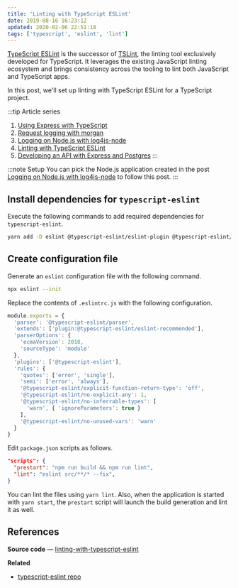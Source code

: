 ```yaml
---
title: 'Linting with TypeScript ESLint'
date: 2019-08-16 16:23:12
updated: 2020-02-06 22:51:18
tags: ['typescript', 'eslint', 'lint']
---
```


[TypeScript ESLint](https://github.com/typescript-eslint/typescript-eslint) is the successor of [TSLint](https://github.com/palantir/tslint), the linting tool exclusively developed for TypeScript. It leverages the existing JavaScript linting ecosystem and brings consistency across the tooling to lint both JavaScript and TypeScript apps.

In this post, we'll set up linting with TypeScript ESLint for a TypeScript project.

:::tip Article series
1. [Using Express with TypeScript](/blog/2019/01/12/using-express-with-typescript/)
2. [Request logging with morgan](/blog/2019/08/13/request-logging-with-morgan/)
3. [Logging on Node.js with log4js-node](/blog/2019/08/14/logging-on-nodejs-with-log4js-node/)
4. [Linting with TypeScript ESLint](/blog/2019/08/16/linting-with-typescript-eslint/)
5. [Developing an API with Express and Postgres](/blog/2019/08/19/developing-an-api-with-express-and-postgres/)
:::

:::note Setup
You can pick the Node.js application created in the post [Logging on Node.js with log4js-node](/blog/2019/08/14/logging-on-nodejs-with-log4js-node/) to follow this post.
:::

## Install dependencies for `typescript-eslint`

Execute the following commands to add required dependencies for `typescript-eslint`.

```sh
yarn add -D eslint @typescript-eslint/eslint-plugin @typescript-eslint/parser
```

## Create configuration file

Generate an `eslint` configuration file with the following command.

```sh
npx eslint --init
```

Replace the contents of `.eslintrc.js` with the following configuration.

```js
module.exports = {
  'parser': '@typescript-eslint/parser',
  'extends': ['plugin:@typescript-eslint/eslint-recommended'],
  'parserOptions': {
    'ecmaVersion': 2018,
    'sourceType': 'module'
  },
  'plugins': ['@typescript-eslint'],
  'rules': {
    'quotes': ['error', 'single'],
    'semi': ['error', 'always'],
    '@typescript-eslint/explicit-function-return-type': 'off',
    '@typescript-eslint/no-explicit-any': 1,
    '@typescript-eslint/no-inferrable-types': [
      'warn', { 'ignoreParameters': true }
    ],
    '@typescript-eslint/no-unused-vars': 'warn'
  }
}
```

Edit `package.json` scripts as follows.

```json
"scripts": {
  "prestart": "npm run build && npm run lint",
  "lint": "eslint src/**/* --fix",
}
```

You can lint the files using `yarn lint`. Also, when the application is started with `yarn start`, the `prestart` script will launch the build generation and lint it as well.

## References

**Source code** &mdash; [linting-with-typescript-eslint](https://gitlab.com/mflash/nodejs-guides/-/tree/master/linting-with-typescript-eslint)

**Related**
- [typescript-eslint repo](https://github.com/typescript-eslint/typescript-eslint)
